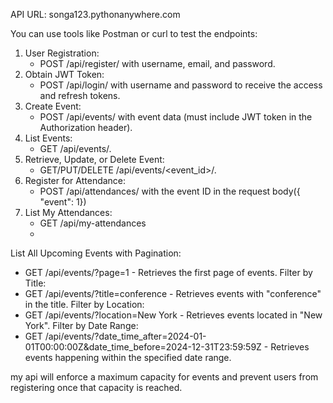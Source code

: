 API URL: songa123.pythonanywhere.com

You can use tools like Postman or curl to test the endpoints:
1. User Registration:
    * POST /api/register/ with username, email, and password.
2. Obtain JWT Token:
    * POST /api/login/ with username and password to receive the access and refresh tokens.
3. Create Event:
    * POST /api/events/ with event data (must include JWT token in the Authorization header).
4. List Events:
    * GET /api/events/.
5. Retrieve, Update, or Delete Event:
    * GET/PUT/DELETE /api/events/<event_id>/.
6. Register for Attendance:
    * POST /api/attendances/ with the event ID in the request body({ "event": 1})
7. List My Attendances:
    * GET /api/my-attendances
    * 
List All Upcoming Events with Pagination:
* GET /api/events/?page=1 - Retrieves the first page of events.
Filter by Title:
* GET /api/events/?title=conference - Retrieves events with "conference" in the title.
Filter by Location:
* GET /api/events/?location=New York - Retrieves events located in "New York".
Filter by Date Range:
* GET /api/events/?date_time_after=2024-01-01T00:00:00Z&date_time_before=2024-12-31T23:59:59Z - Retrieves events happening within the specified date range.

my api will enforce a maximum capacity for events and prevent users from registering once that capacity is reached.

